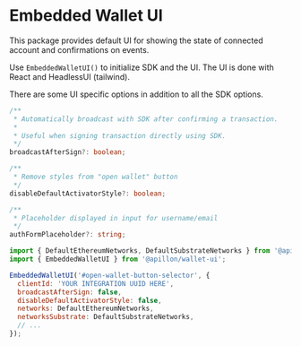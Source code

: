 # Embedded Wallet UI

This package provides default UI for showing the state of connected account and confirmations on events.

Use `EmbeddedWalletUI()` to initialize SDK and the UI. The UI is done with React and HeadlessUI (tailwind).

There are some UI specific options in addition to all the SDK options.

```ts
/**
 * Automatically broadcast with SDK after confirming a transaction.
 *
 * Useful when signing transaction directly using SDK.
 */
broadcastAfterSign?: boolean;

/**
 * Remove styles from "open wallet" button
 */
disableDefaultActivatorStyle?: boolean;

/**
 * Placeholder displayed in input for username/email
 */
authFormPlaceholder?: string;
```

```js
import { DefaultEthereumNetworks, DefaultSubstrateNetworks } from '@apillon/wallet-sdk';
import { EmbeddedWalletUI } from '@apillon/wallet-ui';

EmbeddedWalletUI('#open-wallet-button-selector', {
  clientId: 'YOUR INTEGRATION UUID HERE',
  broadcastAfterSign: false,
  disableDefaultActivatorStyle: false,
  networks: DefaultEthereumNetworks,
  networksSubstrate: DefaultSubstrateNetworks,
  // ...
});
```
